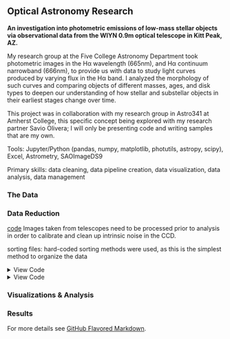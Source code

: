 ## Optical Astronomy Research

**An investigation into photometric emissions of low-mass stellar objects via observational data from the WIYN 0.9m optical telescope in Kitt Peak, AZ.**

My research group at the Five College Astronomy Department took photometric images in the Hα wavelength (665nm), and Hα continuum narrowband (666nm), to provide us with data to study light curves produced by varying flux in the Hα band. I analyzed the morphology of such curves and comparing objects of different masses, ages, and disk types to deepen our understanding of how stellar and substellar objects in their earliest stages change over time.

This project was in collaboration with my research group in Astro341 at Amherst College, this specific concept being explored with my research partner Savio Olivera; I will only be presenting code and writing samples that are my own.

Tools: Jupyter/Python (pandas, numpy, matplotlib, photutils, astropy, scipy), Excel, Astrometry, SAOImageDS9

Primary skills: data cleaning, data pipeline creation, data visualization, data analysis, data management

### The Data

### Data Reduction
[code](/Mickey.py)
Images taken from telescopes need to be processed prior to analysis in order to calibrate and clean up intrinsic noise in the CCD.

sorting files: hard-coded sorting methods were used, as this is the simplest method to organize the data
<details>
  <summary>View Code</summary>
  
``` 
  
```

</details>
  
<details>
  <summary>View Code</summary>
  
``` 
  #define bias correction & subtraction function
  def bias_correction(filelist, path_to_bias):
    """
    This function takes in a list of images and a master bias image and calculates the corrections to the bias using the 
    overscan of each image. It then bias subtracts each image with this new, corrected master bias and saves the images
    with the prefix b_.
    """
    n = len(filelist)
    for ii in range(n):
        #getting data from images
        im_data = fits.getdata(filelist[ii])
    
        new_header = fits.getheader(filelist[ii])
        
        bias_data = fits.getdata(path_to_bias)
        
        #isolating the overscan from the images
        overscan = im_data[4100:4140,4100:4140]
        
        #take median of overscan region and master bias
        osmed = np.median(overscan)
        
        MBmed = np.median(bias_data)
        
        #make new master bias by normalizing the old one and scaling it by the overscan median
        MBnew = bias_data/MBmed
        
        MBnew = MBnew*osmed
        
        #subtract new bias from image
        subtract_data = im_data - MBnew
        
        #delete overscan now that we are done with it
        new_image = subtract_data[0:4096,0:4096]
        
        #save as new fits file
        fits.writeto('b_' + filelist[ii],new_image, new_header, overwrite = True )
    print('Files bias subtracted and saved with prefix b_')
    return
  
```
  
</details>

### Visualizations & Analysis

### Results



For more details see [GitHub Flavored Markdown](https://guides.github.com/features/mastering-markdown/).
